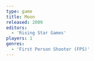 ```yaml
---
type: game
title: Moon
released: 2009
editors: 
  - 'Rising Star Games'
players: 1
genres:
  - 'First Person Shooter (FPS)'
---
```

